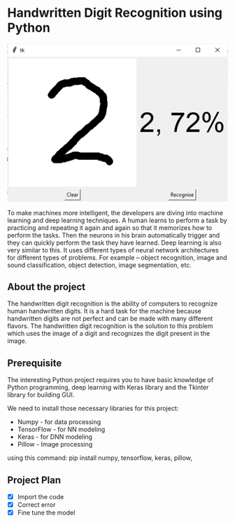 # Handwritten Digit Recognition using Python

![img.png](img.png)

To make machines more intelligent, the developers are diving into machine 
learning and deep learning techniques. A human learns to perform a task by 
practicing and repeating it again and again so that it memorizes how to 
perform the tasks. Then the neurons in his brain automatically trigger and 
they can quickly perform the task they have learned. Deep learning is also 
very similar to this. It uses different types of neural network 
architectures for different types of problems. For example – object 
recognition, image and sound classification, object detection, image 
segmentation, etc.

## About the project

The handwritten digit recognition is the ability of computers to recognize 
human handwritten digits. It is a hard task for the machine because 
handwritten digits are not perfect and can be made with many different 
flavors. The handwritten digit recognition is the solution to this problem 
which uses the image of a digit and recognizes the digit present in the image.

## Prerequisite

The interesting Python project requires you to have basic knowledge of 
Python programming, deep learning with Keras library and the Tkinter library 
for building GUI.

We need to install those necessary libraries for this project:
- Numpy - for data processing
- TensorFlow - for NN modeling
- Keras - for DNN modeling
- Pillow - Image processing

using this command:
    pip install numpy, tensorflow, keras, pillow,

## Project Plan

- [x] Import the code
- [x] Correct error
- [x] Fine tune the model
